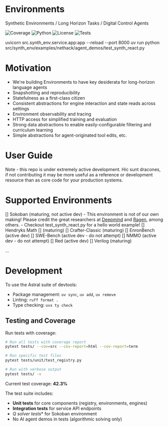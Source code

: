# Environments
Synthetic Environments / Long Horizon Tasks / Digital Control Agents

![Coverage](https://img.shields.io/badge/coverage-42.3%25-yellow)
![Python](https://img.shields.io/badge/python-3.11+-blue)
![License](https://img.shields.io/badge/license-MIT-green)
![Tests](https://img.shields.io/badge/tests-passing-brightgreen)

uvicorn src.synth_env.service.app:app --reload --port 8000
uv run python src/synth_env/examples/nethack/agent_demos/test_synth_react.py

# Motivation
- We're building Environments to have key desiderata for long-horizon language agents
- Snapshotting and reproducibility
- Statefulness as a first-class citizen
- Consistent abstractions for engine interaction and state reads across settings
- Environment observability and tracing
- HTTP access for simplified training and evaluation
- Strong data abstractions to enable easily-configurable filtering and curriculum learning
- Simple abstractions for agent-originated tool edits, etc.

# User Guide
Note - this repo is under extremely active development. Hic sunt dracones, if not contributing it may be more useful as a reference or development resource than as core code for your production systems.

# Supported Environments
[] Sokoban (maturing, not active dev)
    - This environment is not of our own making! Please credit the great researchers at [Deepmind](https://deepmind.google/discover/blog/agents-that-imagine-and-plan/) and [Ragen](https://ragen-ai.github.io), among others.
    - Checkout test_synth_react.py for a hello world example!
[] Hendryks Math [] (maturing)
[] Crafter-Classic (maturing)
[] EnronBench (active dev)
[] SWE-Bench (active dev - do not attempt)
[] NMMO (active dev - do not attempt)
[] Red (active dev)
[] Verilog (maturing)

...

# Development

To use the Astral suite of devtools:
- Package management: `uv sync`, `uv add`, `uv remove`
- Linting: `ruff format .`
- Type checking: `uvx ty check`

## Testing and Coverage

Run tests with coverage:
```bash
# Run all tests with coverage report
pytest tests/ --cov=src --cov-report=html --cov-report=term

# Run specific test files
pytest tests/unit/test_registry.py

# Run with verbose output
pytest tests/ -v
```

Current test coverage: **42.3%**

The test suite includes:
- **Unit tests** for core components (registry, environments, engines)
- **Integration tests** for service API endpoints
- **Q* solver tests** for Sokoban environment
- No AI agent demos in tests (algorithmic solving only)

